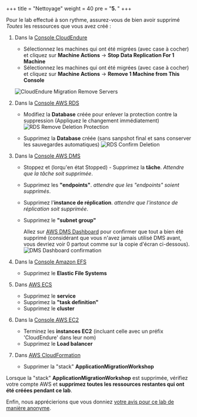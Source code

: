 +++
title = "Nettoyage"
weight = 40
pre = "<b>5. </b>"
+++

Pour le lab effectué à son rythme, assurez-vous de bien avoir supprimé _Toutes_ les ressources que vous avez créé :

1. Dans la <a href="https://console.cloudendure.com" target="_blank" rel="noopener noreferrer">Console CloudEndure</a>       
   - Sélectionnez les machines qui ont été migrées (avec case à cocher) et cliquez sur **Machine Actions** -> **Stop Data Replication For 1 Machine**
   - Sélectionnez les machines qui ont été migrées (avec case à cocher) et cliquez sur **Machine Actions** -> **Remove 1 Machine from This Console**
  
    ![CloudEndure Migration Remove Servers](/cleanup/ce-stop-remove-from-console.eng.png)

2. Dans la <a href="https://us-west-2.console.aws.amazon.com/rds/home?region=us-west-2#databases:" target="_blank" rel="noopener noreferrer">Console AWS RDS</a>         
   - Modifiez la **Database** créée pour enlever la protection contre la suppression (Appliquez le changement immédiatement)
    ![RDS Remove Deletion Protection](/cleanup/db-remove-deletion-protection.en.png)
  
   - Supprimez la **Database** créée (sans sanpshot final et sans conserver les sauvegardes automatiques)
    ![RDS Confirm Deletion](/cleanup/db-delete-confirm.en.png)

3. Dans la <A href="https://us-west-2.console.aws.amazon.com/dms/v2/home?region=us-west-2#replicationInstances" target="_blank" rel="noopener noreferrer">Console AWS DMS</a>            
   - Stoppez et (lorqu'en état Stopped) - Supprimez la **tâche**. *Attendre que la tâche soit supprimée*.
   - Supprimez les **"endpoints"**. *attendre que les "endpoints" soient supprimés*.
   - Supprimez l'**instance de réplication**. *attendre que l'instance de réplication soit supprimée*.
   - Supprimez le **"subnet group"** 
  
     Allez sur <a href="https://us-west-2.console.aws.amazon.com/dms/v2/home?region=us-west-2#dashboard" target="_blank" rel="noopener noreferrer">AWS DMS Dashboard</a> pour confirmer que tout a bien été supprimé (considérant que vous n'avez jamais utilisé DMS avant, vous devriez voir 0 partout comme sur la copie d'écran ci-dessous).
     ![DMS Dashboard confirmation](/cleanup/dms-dashboard-final.en.png)
   
4. Dans la <a href="https://us-west-2.console.aws.amazon.com/efs/home?region=us-west-2" target="_blank" rel="noopener noreferrer">Console Amazon EFS</a>        
   - Supprimez le **Elastic File Systems**
      
5. Dans <a href="https://us-west-2.console.aws.amazon.com/ecs/home?region=us-west-2#/getStarted" target="_blank" rel="noopener noreferrer">AWS ECS</a>      
   - Supprimez le **service**
   - Supprimez la **"task definition"**
   - Supprimez le **cluster**  

6. Dans la <a href="https://us-west-2.console.aws.amazon.com/ec2/v2/home?region=us-west-2#Home:" target="_blank" rel="noopener noreferrer">Console AWS EC2</a>      
   - Terminez les **instances EC2** (incluant celle avec un préfix 'CloudEndure' dans leur nom)
   - Supprimez le **Load balancer**

7. Dans <a href="https://us-west-2.console.aws.amazon.com/cloudformation/home?region=us-west-2#/stacks" target="_blank" rel="noopener noreferrer">AWS CloudFormation</a>            
   - Supprimer la "stack" **ApplicationMigrationWorkshop**
  
Lorsque la "stack" **ApplicationMigrationWorkshop** est supprimée, vérifiez votre compte AWS et **supprimez toutes les ressources restantes qui ont été créées pendant ce lab**.

Enfin, nous apprécierions que vous donniez <a href="https://amazonmr.au1.qualtrics.com/jfe/form/SV_0dfrnubGKXavgR7" target="_blank" rel="noopener noreferrer">votre avis pour ce lab de manière anonyme</a>.